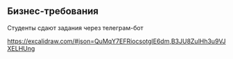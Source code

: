 ## Бизнес-требования

Студенты сдают задания через телеграм-бот



https://excalidraw.com/#json=QuMqY7EFRiocsotglE6dm,B3JU8ZulHh3u9VJXELHUng
